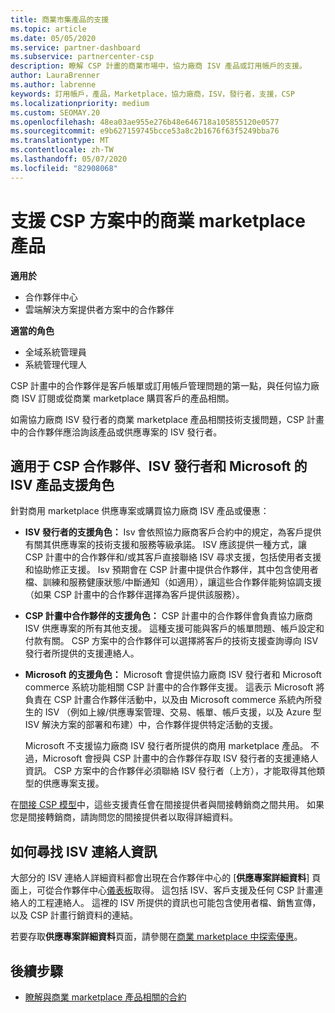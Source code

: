 ```yaml
---
title: 商業市集產品的支援
ms.topic: article
ms.date: 05/05/2020
ms.service: partner-dashboard
ms.subservice: partnercenter-csp
description: 瞭解 CSP 計畫的商業市場中，協力廠商 ISV 產品或訂用帳戶的支援。
author: LauraBrenner
ms.author: labrenne
keywords: 訂用帳戶，產品，Marketplace，協力廠商，ISV，發行者，支援，CSP
ms.localizationpriority: medium
ms.custom: SEOMAY.20
ms.openlocfilehash: 48ea03ae955e276b48e646718a105855120e0577
ms.sourcegitcommit: e9b627159745bcce53a8c2b1676f63f5249bba76
ms.translationtype: MT
ms.contentlocale: zh-TW
ms.lasthandoff: 05/07/2020
ms.locfileid: "82908068"
---
```

# <a name="support-for-commercial-marketplace-products-in-the-csp-program"></a>支援 CSP 方案中的商業 marketplace 產品

**適用於**

- 合作夥伴中心
- 雲端解決方案提供者方案中的合作夥伴

**適當的角色**

- 全域系統管理員
- 系統管理代理人

CSP 計畫中的合作夥伴是客戶帳單或訂用帳戶管理問題的第一點，與任何協力廠商 ISV 訂閱或從商業 marketplace 購買客戶的產品相關。

如需協力廠商 ISV 發行者的商業 marketplace 產品相關技術支援問題，CSP 計畫中的合作夥伴應洽詢該產品或供應專案的 ISV 發行者。

## <a name="support-roles-of-isv-products-for-csp-partners-isv-publishers-and-microsoft"></a>適用于 CSP 合作夥伴、ISV 發行者和 Microsoft 的 ISV 產品支援角色

針對商用 marketplace 供應專案或購買協力廠商 ISV 產品或優惠：

- **ISV 發行者的支援角色：** Isv 會依照協力廠商客戶合約中的規定，為客戶提供有關其供應專案的技術支援和服務等級承諾。 ISV 應該提供一種方式，讓 CSP 計畫中的合作夥伴和/或其客戶直接聯絡 ISV 尋求支援，包括使用者支援和協助修正支援。 Isv 預期會在 CSP 計畫中提供合作夥伴，其中包含使用者檔、訓練和服務健康狀態/中斷通知（如適用），讓這些合作夥伴能夠協調支援（如果 CSP 計畫中的合作夥伴選擇為客戶提供該服務）。

- **CSP 計畫中合作夥伴的支援角色：** CSP 計畫中的合作夥伴會負責協力廠商 ISV 供應專案的所有其他支援。 這種支援可能與客戶的帳單問題、帳戶設定和付款有關。 CSP 方案中的合作夥伴可以選擇將客戶的技術支援查詢導向 ISV 發行者所提供的支援連絡人。

- **Microsoft 的支援角色：** Microsoft 會提供協力廠商 ISV 發行者和 Microsoft commerce 系統功能相關 CSP 計畫中的合作夥伴支援。 這表示 Microsoft 將負責在 CSP 計畫合作夥伴活動中，以及由 Microsoft commerce 系統內所發生的 ISV （例如上線/供應專案管理、交易、帳單、帳戶支援，以及 Azure 型 ISV 解決方案的部署和布建）中，合作夥伴提供特定活動的支援。

    Microsoft 不支援協力廠商 ISV 發行者所提供的商用 marketplace 產品。 不過，Microsoft 會授與 CSP 計畫中的合作夥伴存取 ISV 發行者的支援連絡人資訊。 CSP 方案中的合作夥伴必須聯絡 ISV 發行者（上方），才能取得其他類型的供應專案支援。

在[間接 CSP 模型](csp-overview.md#indirect-model)中，這些支援責任會在間接提供者與間接轉銷商之間共用。 如果您是間接轉銷商，請詢問您的間接提供者以取得詳細資料。

## <a name="how-to-find-isv-contact-information"></a>如何尋找 ISV 連絡人資訊

大部分的 ISV 連絡人詳細資料都會出現在合作夥伴中心的 [**供應專案詳細資料**] 頁面上，可從合作夥伴中心[儀表板](https://partner.microsoft.com/dashboard)取得。 這包括 ISV、客戶支援及任何 CSP 計畫連絡人的工程連絡人。 這裡的 ISV 所提供的資訊也可能包含使用者檔、銷售宣傳，以及 CSP 計畫行銷資料的連結。

若要存取**供應專案詳細資料**頁面，請參閱在[商業 marketplace 中探索優惠](csp-commercial-marketplace-discover.md#view-marketplace-offers-in-partner-center)。

## <a name="next-steps"></a>後續步驟

- [瞭解與商業 marketplace 產品相關的合約](csp-commercial-marketplace-contracting.md)
